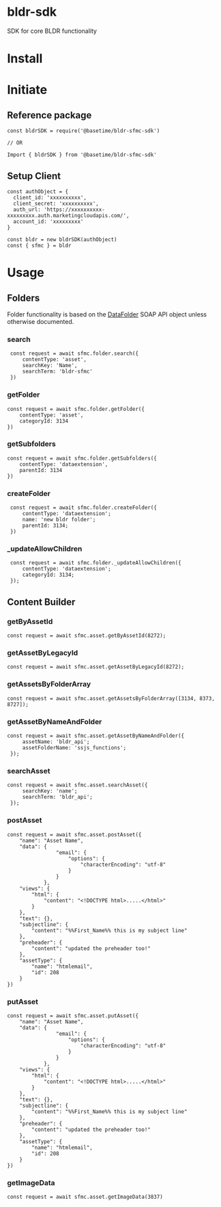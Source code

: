 # bldr-sdk

SDK for core BLDR functionality

# Install

# Initiate

## Reference package

```
const bldrSDK = require('@basetime/bldr-sfmc-sdk')

// OR

Import { bldrSDK } from '@basetime/bldr-sfmc-sdk'
```

## Setup Client

```
const authObject = {
  client_id: 'xxxxxxxxxx',
  client_secret: 'xxxxxxxxxx',
  auth_url: 'https://xxxxxxxxxx-xxxxxxxxx.auth.marketingcloudapis.com/',
  account_id: 'xxxxxxxxx'
}

const bldr = new bldrSDK(authObject)
const { sfmc } = bldr
```

# Usage

## Folders

Folder functionality is based on the [DataFolder](https://developer.salesforce.com/docs/marketing/marketing-cloud/guide/datafolder.html) SOAP API object unless otherwise documented.

### search

     const request = await sfmc.folder.search({
         contentType: 'asset',
         searchKey: 'Name',
         searchTerm: 'bldr-sfmc'
     })

### getFolder

    const request = await sfmc.folder.getFolder({
        contentType: 'asset',
        categoryId: 3134
    })

### getSubfolders

    const request = await sfmc.folder.getSubfolders({
        contentType: 'dataextension',
        parentId: 3134
    })

### createFolder

     const request = await sfmc.folder.createFolder({
         contentType: 'dataextension';
         name: 'new bldr folder';
         parentId: 3134;
     })

### \_updateAllowChildren

     const request = await sfmc.folder._updateAllowChildren({
         contentType: 'dataextension';
         categoryId: 3134;
     });

## Content Builder

### getByAssetId

    const request = await sfmc.asset.getByAssetId(8272);

### getAssetByLegacyId

    const request = await sfmc.asset.getAssetByLegacyId(8272);

### getAssetsByFolderArray

    const request = await sfmc.asset.getAssetsByFolderArray([3134, 8373, 8727]);

### getAssetByNameAndFolder

    const request = await sfmc.asset.getAssetByNameAndFolder({
         assetName: 'bldr_api';
         assetFolderName: 'ssjs_functions';
     });

### searchAsset

    const request = await sfmc.asset.searchAsset({
         searchKey: 'name';
         searchTerm: 'bldr_api';
     });

### postAsset

    const request = await sfmc.asset.postAsset({
        "name": "Asset Name",
        "data": {
                    "email": {
                        "options": {
                            "characterEncoding": "utf-8"
                        }
                    }
                },
        "views": {
            "html": {
                "content": "<!DOCTYPE html>.....</html>"
            }
        },
        "text": {},
        "subjectline": {
        	"content": "%%First_Name%% this is my subject line"
        },
        "preheader": {
        	"content": "updated the preheader too!"
        },
        "assetType": {
            "name": "htmlemail",
            "id": 208
        }
    })

### putAsset

    const request = await sfmc.asset.putAsset({
        "name": "Asset Name",
        "data": {
                    "email": {
                        "options": {
                            "characterEncoding": "utf-8"
                        }
                    }
                },
        "views": {
            "html": {
                "content": "<!DOCTYPE html>.....</html>"
            }
        },
        "text": {},
        "subjectline": {
        	"content": "%%First_Name%% this is my subject line"
        },
        "preheader": {
        	"content": "updated the preheader too!"
        },
        "assetType": {
            "name": "htmlemail",
            "id": 208
        }
    })

### getImageData

    const request = await sfmc.asset.getImageData(3837)
